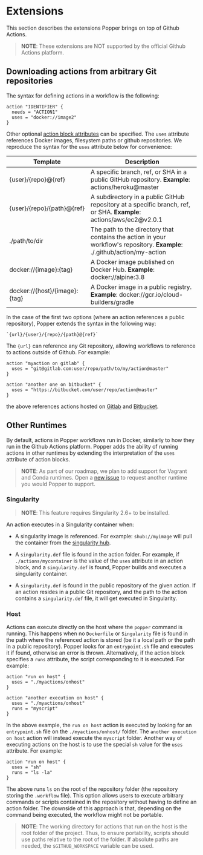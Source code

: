 # Extensions

This section describes the extensions Popper brings on top of Github 
Actions.

> **NOTE**: These extensions are NOT supported by the official Github 
> Actions platform.

## Downloading actions from arbitrary Git repositories

The syntax for defining actions in a workflow is the following:

```hcl
action "IDENTIFIER" {
  needs = "ACTION1"
  uses = "docker://image2"
}
```

Other optional [action block 
attributes](https://developer.github.com/actions/managing-workflows/workflow-configuration-options/#using-a-dockerfile-image-in-an-action) 
can be specified. The `uses` attribute references Docker images, 
filesystem paths or github repositories. We reproduce the syntax for 
the `uses` attribute below for convenience:

<table>
<colgroup>
<col style="width: 21%" />
<col style="width: 78%" />
</colgroup>
<thead>
<tr class="header">
<th>Template</th>
<th>Description</th>
</tr>
</thead>
<tbody>
<tr class="odd">
<td><span class="title-ref">{user}/{repo}@{ref}</span></td>
<td>A specific branch, ref, or SHA in a public GitHub repository. <strong>Example</strong>: <span class="title-ref">actions/heroku@master</span></td>
</tr>
<tr class="even">
<td><span class="title-ref">{user}/{repo}/{path}@{ref}</span></td>
<td>A subdirectory in a public GitHub repository at a specific branch, ref, or SHA. <strong>Example</strong>: <span class="title-ref">actions/aws/ec2@v2.0.1</span></td>
</tr>
<tr class="odd">
<td><span class="title-ref">./path/to/dir</span></td>
<td>The path to the directory that contains the action in your workflow's repository. <strong>Example</strong>: <span class="title-ref">./.github/action/my-action</span></td>
</tr>
<tr class="even">
<td><span class="title-ref">docker://{image}:{tag}</span></td>
<td>A Docker image published on Docker Hub. <strong>Example</strong>: <span class="title-ref">docker://alpine:3.8</span></td>
</tr>
<tr class="odd">
<td><span class="title-ref">docker://{host}/{image}:{tag}</span></td>
<td>A Docker image in a public registry. <strong>Example</strong>: <span class="title-ref">docker://gcr.io/cloud-builders/gradle</span></td>
</tr>
</tbody>
</table>

In the case of the first two options (where an action references a 
public repository), Popper extends the syntax in the following way:

```
`{url}/{user}/{repo}/{path}@{ref}`
```

The `{url}` can reference any Git repository, allowing workflows to 
reference to actions outside of Github. For example:

```
action "myaction on gitlab" {
  uses = "git@gitlab.com:user/repo/path/to/my/action@master"
}

action "another one on bitbucket" {
  uses = "https://bitbucket.com/user/repo/action@master"
}
```

the above references actions hosted on [Gitlab](https://gitlab.com) 
and [Bitbucket](https://bitbucket.org).

## Other Runtimes

By default, actions in Popper workflows run in Docker, similarly to 
how they run in the Github Actions platform. Popper adds the ability 
of running actions in other runtimes by extending the interpretation 
of the `uses` attribute of action blocks.

> **NOTE**: As part of our roadmap, we plan to add support for Vagrant 
> and Conda runtimes. Open a [new 
> issue](https://github.com/systemslab/popper/issues/new) to request 
> another runtime you would Popper to support.

### Singularity

> **NOTE**: This feature requires Singularity 2.6+ to be installed.

An action executes in a Singularity container when:

  * A singularity image is referenced. For example: `shub://myimage` 
    will pull the container from the [singularity 
    hub](https://singularity-hub.org).

  * A `singularity.def` file is found in the action folder. For 
    example, if `./actions/mycontainer` is the value of the `uses` 
    attribute in an action block, and a `singularity.def` is found, 
    Popper builds and executes a singularity container.

  * A `singularity.def` is found in the public repository of the given 
    action. If an action resides in a public Git repository, and the 
    path to the action contains a `singularity.def` file, it will get 
    executed in Singularity.

### Host

Actions can execute directly on the host where the `popper` command is 
running. This happens when no `Dockerfile` or `Singularity` file is 
found in the path where the referenced action is stored (be it a local 
path or the path in a public repository). Popper looks for an 
`entrypoint.sh` file and executes it if found, otherwise an error is 
thrown. Alternatively, if the action block specifies a `runs` 
attribute, the script corresponding to it is executed. For example:

```hcl
action "run on host" {
  uses = "./myactions/onhost"
}

action "another execution on host" {
  uses = "./myactions/onhost"
  runs = "myscript"
}
```

In the above example, the `run on host` action is executed by looking 
for an `entrypoint.sh` file on the `./myactions/onhost/` folder. The 
`another execution on host` action will instead execute the `myscript` 
folder. Another way of executing actions on the host is to use the 
special `sh` value for the `uses` attribute. For example:

```hcl
action "run on host" {
  uses = "sh"
  runs = "ls -la"
}
```

The above runs `ls` on the root of the repository folder (the 
repository storing the `.workflow` file). This option allows users to 
execute arbitrary commands or scripts contained in the repository 
without having to define an action folder. The downside of this 
approach is that, depending on the command being executed, the 
workflow might not be portable.

> **NOTE**: The working directory for actions that run on the host is 
> the root folder of the project. Thus, to ensure portability, scripts 
> should use paths relative to the root of the folder. If absolute 
> paths are needed, the `$GITHUB_WORKSPACE` variable can be used.

